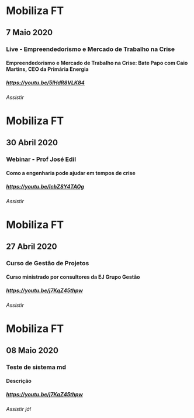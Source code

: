 # Mobiliza FT
## 7 Maio 2020
### Live - Empreendedorismo e Mercado de Trabalho na Crise
#### Empreendedorismo e Mercado de Trabalho na Crise: Bate Papo com Caio Martins, CEO da Primária Energia
##### https://youtu.be/5IHdR8VLK84
###### Assistir

# Mobiliza FT
## 30 Abril 2020
### Webinar - Prof José Edil
#### Como a engenharia pode ajudar em tempos de crise
##### https://youtu.be/IcbZSY4TAOg
###### Assistir

# Mobiliza FT
## 27 Abril 2020
### Curso de Gestão de Projetos
#### Curso ministrado por consultores da EJ Grupo Gestão 
##### https://youtu.be/j7KqZ45thpw
###### Assistir

# Mobiliza FT
## 08 Maio 2020
### Teste de sistema md
#### Descrição
##### https://youtu.be/j7KqZ45thpw
###### Assistir já!
